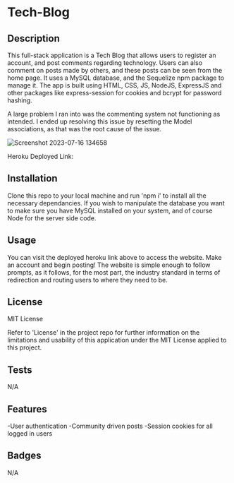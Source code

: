 # Tech-Blog

## Description

This full-stack application is a Tech Blog that allows users to register an account, and post comments regarding technology. Users can also comment on posts made by others, and these posts can be seen from the home page. It uses a MySQL database, and the Sequelize npm package to manage it. The app is built using HTML, CSS, JS, NodeJS, ExpressJS and other packages like express-session for cookies and bcrypt for password hashing.

A large problem I ran into was the commenting system not functioning as intended. I ended up resolving this issue by resetting the Model associations, as that was the root cause of the issue.

![Screenshot 2023-07-16 134658](https://github.com/ThomasSzentirmay/ORM-ecommerce-backend/assets/132217664/c45989ac-90e5-44f1-8bd8-33a65d990a22)

Heroku Deployed Link: 

## Installation

Clone this repo to your local machine and run 'npm i' to install all the necessary dependancies. If you wish to manipulate the database you want to make sure you have MySQL installed on your system, and of course Node for the server side code.

## Usage

You can visit the deployed heroku link above to access the website. Make an account and begin posting! The website is simple enough to follow prompts, as it follows, for the most part, the industry standard in terms of redirection and routing users to where they need to be.

## License

MIT License

Refer to 'License' in the project repo for further information on the limitations and usability of this application under the MIT License applied to this project.

## Tests

N/A

## Features

-User authentication
-Community driven posts
-Session cookies for all logged in users

## Badges

N/A